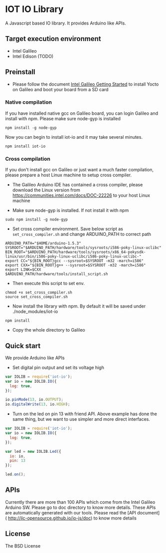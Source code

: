 # IOT IO Library

A Javascript based IO library. It provides Arduino like APIs.

## Target execution environment

* Intel Galileo
* Intel Edison (TODO) 

## Preinstall

* Please follow the document [Intel Galileo Getting Started](https://communities.intel.com/docs/DOC-22796) to install Yocto on Galileo and boot your board from a SD card

### Native compilation

If you have installed native gcc on Galileo board, you can login Galileo and install with npm. Please make sure node-gyp is installed

```shell
npm install -g node-gyp
```

Now you can begin to install iot-io and it may take several minutes.

```shell
npm install iot-io
```

### Cross compilation

If you don't install gcc on Galileo or just want a much faster compilation, please prepare a host Linux machine to setup cross compiler. 

* The Galileo Arduino IDE has contained a cross compiler, please download the Linux version from https://communities.intel.com/docs/DOC-22226 to your host Linux machine

* Make sure node-gyp is installed. If not install it with npm

```shell
sudo npm install -g node-gyp
```

* Set cross compiler environment. Save below script as `set_cross_compiler.sh` and change ARDUINO_PATH to correct path

```shell
ARDUINO_PATH="$HOME/arduino-1.5.3"
SYSROOT="$ARDUINO_PATH/hardware/tools/sysroots/i586-poky-linux-uclibc"
BIN_ROOT="$ARDUINO_PATH/hardware/tools/sysroots/x86_64-pokysdk-linux/usr/bin/i586-poky-linux-uclibc/i586-poky-linux-uclibc-"
export CC="${BIN_ROOT}gcc --sysroot=$SYSROOT -m32 -march=i586"
export CXX="${BIN_ROOT}g++ --sysroot=$SYSROOT -m32 -march=i586"
export LINK=$CXX
$ARDUINO_PATH/hardware/tools/install_script.sh
```

* Then execute this script to set env.

```shell
chmod +x set_cross_compiler.sh
source set_cross_compiler.sh
```

* Now install the library with npm. By default it will be saved under ./node_modules/iot-io

```shell
npm install 
```

* Copy the whole directory to Galileo

## Quick start

We provide Arduino like APIs

* Set digital pin output and set its voltage high

```javascript
var IOLIB = require('iot-io');
var io = new IOLIB.IO({
  log: true,
});

io.pinMode(13, io.OUTPUT);
io.digitalWrite(13, io.HIGH);
```

* Turn on the led on pin 13 with friend API. Above example has done the same thing, but we want to use simpler and more direct interfaces.

```javascript
var IOLIB = require('iot-io');
var io = new IOLIB.IO({
  log: true,
});

var led = new IOLIB.Led({
  io: io,
  pin: 13
});

led.on();
```  

## APIs

Currently there are more than 100 APIs which come from the Intel Galileo Arduino SW. Please go to doc directory to know more details. These APIs are automatically generated with our tools. Please read the [API document] ( http://ilc-opensource.github.io/io-js/doc) to know more details

## License

The BSD License
